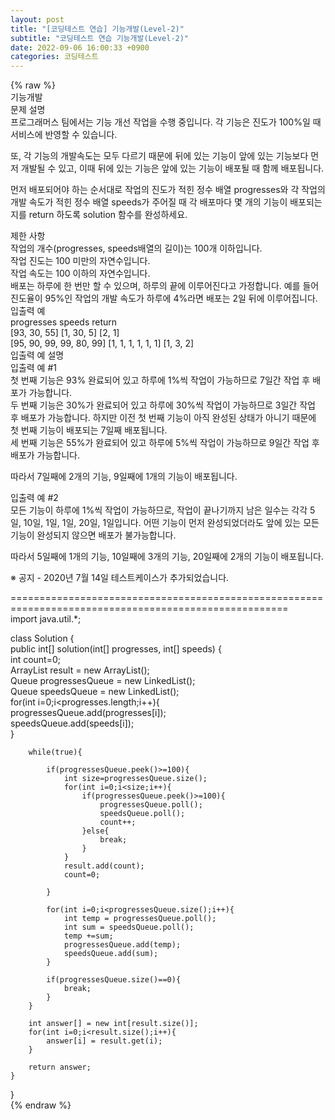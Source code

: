 ```yaml
---  
layout: post  
title: "[코딩테스트 연습] 기능개발(Level-2)"  
subtitle: "코딩테스트 연습 기능개발(Level-2)"  
date: 2022-09-06 16:00:33 +0900  
categories: 코딩테스트  
---  
```

{% raw %}  
기능개발  
문제 설명  
프로그래머스 팀에서는 기능 개선 작업을 수행 중입니다. 각 기능은 진도가 100%일 때 서비스에 반영할 수 있습니다.  
  
또, 각 기능의 개발속도는 모두 다르기 때문에 뒤에 있는 기능이 앞에 있는 기능보다 먼저 개발될 수 있고, 이때 뒤에 있는 기능은 앞에 있는 기능이 배포될 때 함께 배포됩니다.  
  
먼저 배포되어야 하는 순서대로 작업의 진도가 적힌 정수 배열 progresses와 각 작업의 개발 속도가 적힌 정수 배열 speeds가 주어질 때 각 배포마다 몇 개의 기능이 배포되는지를 return 하도록 solution 함수를 완성하세요.  
  
제한 사항  
작업의 개수(progresses, speeds배열의 길이)는 100개 이하입니다.  
작업 진도는 100 미만의 자연수입니다.  
작업 속도는 100 이하의 자연수입니다.  
배포는 하루에 한 번만 할 수 있으며, 하루의 끝에 이루어진다고 가정합니다. 예를 들어 진도율이 95%인 작업의 개발 속도가 하루에 4%라면 배포는 2일 뒤에 이루어집니다.  
입출력 예  
progresses	speeds	return  
[93, 30, 55]	[1, 30, 5]	[2, 1]  
[95, 90, 99, 99, 80, 99]	[1, 1, 1, 1, 1, 1]	[1, 3, 2]  
입출력 예 설명  
입출력 예 #1  
첫 번째 기능은 93% 완료되어 있고 하루에 1%씩 작업이 가능하므로 7일간 작업 후 배포가 가능합니다.  
두 번째 기능은 30%가 완료되어 있고 하루에 30%씩 작업이 가능하므로 3일간 작업 후 배포가 가능합니다. 하지만 이전 첫 번째 기능이 아직 완성된 상태가 아니기 때문에 첫 번째 기능이 배포되는 7일째 배포됩니다.  
세 번째 기능은 55%가 완료되어 있고 하루에 5%씩 작업이 가능하므로 9일간 작업 후 배포가 가능합니다.  
  
따라서 7일째에 2개의 기능, 9일째에 1개의 기능이 배포됩니다.  
  
입출력 예 #2  
모든 기능이 하루에 1%씩 작업이 가능하므로, 작업이 끝나기까지 남은 일수는 각각 5일, 10일, 1일, 1일, 20일, 1일입니다. 어떤 기능이 먼저 완성되었더라도 앞에 있는 모든 기능이 완성되지 않으면 배포가 불가능합니다.  
  
따라서 5일째에 1개의 기능, 10일째에 3개의 기능, 20일째에 2개의 기능이 배포됩니다.  
  
※ 공지 - 2020년 7월 14일 테스트케이스가 추가되었습니다.  
  
======================================================================================================  
import java.util.*;  
  
class Solution {  
    public int[] solution(int[] progresses, int[] speeds) {  
        int count=0;  
        ArrayList<Integer> result = new ArrayList<Integer>();  
        Queue<Integer> progressesQueue = new LinkedList<Integer>();  
        Queue<Integer> speedsQueue = new LinkedList<Integer>();  
        for(int i=0;i<progresses.length;i++){  
            progressesQueue.add(progresses[i]);  
            speedsQueue.add(speeds[i]);  
        }  
  
        while(true){  
  
            if(progressesQueue.peek()>=100){  
                int size=progressesQueue.size();  
                for(int i=0;i<size;i++){  
                    if(progressesQueue.peek()>=100){  
                        progressesQueue.poll();  
                        speedsQueue.poll();  
                        count++;  
                    }else{  
                        break;  
                    }  
                }  
                result.add(count);  
                count=0;  
  
            }  
  
            for(int i=0;i<progressesQueue.size();i++){  
                int temp = progressesQueue.poll();  
                int sum = speedsQueue.poll();  
                temp +=sum;  
                progressesQueue.add(temp);  
                speedsQueue.add(sum);  
            }  
  
            if(progressesQueue.size()==0){  
                break;  
            }  
        }  
  
        int answer[] = new int[result.size()];  
        for(int i=0;i<result.size();i++){  
            answer[i] = result.get(i);  
        }  
  
        return answer;  
    }  
}  
{% endraw %}